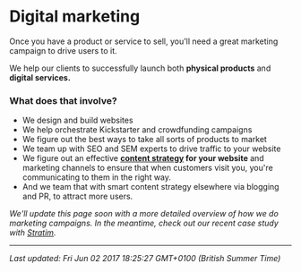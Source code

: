 # Digital marketing

<p>Once you have a product or service to sell, you'll need a great marketing campaign to drive users to it.</p>
<p>We help our clients to successfully launch both <strong>physical products</strong> and <strong>digital services.</strong></p>
<h3>What does that involve?</h3>
<ul>
<li style="font-weight: 400;"><span style="font-weight: 400;">We design and build websites</span></li>
<li style="font-weight: 400;"><span style="font-weight: 400;">We help orchestrate Kickstarter and crowdfunding campaigns</span></li>
<li style="font-weight: 400;"><span style="font-weight: 400;">We figure out the best ways to take all sorts of products to market</span></li>
<li style="font-weight: 400;"><span style="font-weight: 400;">We team up with SEO and SEM experts to drive traffic to your website</span></li>
<li style="font-weight: 400;"><span style="font-weight: 400;">We figure out an effective <strong><a href="https://hanno.co/playbooks/ops/services/content-strategy/">content strategy</a>&nbsp;for your website</strong> and marketing channels to ensure that when customers visit you, you're communicating to them in the right way.</span></li>
<li style="font-weight: 400;"><span style="font-weight: 400;">And we team that with smart content strategy elsewhere via blogging and PR, to attract more users.</span></li>
</ul>
<article>
<p><em>We'll update this page soon with a more detailed overview of how we do marketing campaigns. In the meantime, check out our recent case study with <a href="https://hanno.co/work/stratim/">Stratim</a>.</em></p>
</article>

<hr />

_Last updated: Fri Jun 02 2017 18:25:27 GMT+0100 (British Summer Time)_